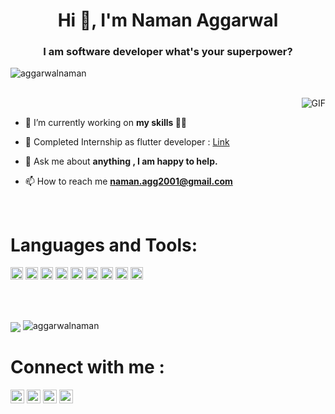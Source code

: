 <h1 align="center">Hi 👋, I'm Naman Aggarwal</h1>
<h3 align="center">I am software developer what's your superpower?</h3>
<p align="left"> <img src="https://komarev.com/ghpvc/?username=aggarwalnaman" alt="aggarwalnaman" /> </p>

<br>

  <img align="right" alt="GIF" src="https://media.giphy.com/media/836HiJc7pgzy8iNXCn/giphy.gif" />
  
  <br>

- 🔭 I’m currently working on **my skills 👨‍💻**

- 👯 Completed Internship as flutter developer : [Link](https://github.com/aggarwalnaman/Jewls)

- 💬 Ask me about **anything , I am happy to help.**

- 📫 How to reach me **naman.agg2001@gmail.com**

<br>


# **Languages and Tools:**  

<code><img src="https://konpa.github.io/devicon/devicon.git/icons/android/android-original-wordmark.svg" alt="android" width="20" height="20"></code>
<code><img src="https://konpa.github.io/devicon/devicon.git/icons/c/c-original.svg" alt="c" width="20" height="20"></code>
<code><img src="https://konpa.github.io/devicon/devicon.git/icons/cplusplus/cplusplus-original.svg" alt="cplusplus" width="20" height="20"></code>
<code><img src="https://konpa.github.io/devicon/devicon.git/icons/css3/css3-original-wordmark.svg" alt="css3" width="20" height="20"></code>
<code><img src="https://konpa.github.io/devicon/devicon.git/icons/html5/html5-original-wordmark.svg" alt="html5" width="20" height="20"></code>
<code><img src="https://konpa.github.io/devicon/devicon.git/icons/java/java-original-wordmark.svg" alt="java" width="20" height="20"></code>
<code><img src="https://konpa.github.io/devicon/devicon.git/icons/mysql/mysql-original-wordmark.svg" alt="mysql" width="20" height="20"></code>
<code><img src="https://konpa.github.io/devicon/devicon.git/icons/python/python-original-wordmark.svg" alt="python" width="20" height="20"></code> 
<code><img src="https://cdn.worldvectorlogo.com/logos/flutter-logo.svg" alt="flutter" width="20" height="20"></code> 


<br><br>

<img align="center" src="https://github-readme-stats.vercel.app/api/top-langs/?username=aggarwalnaman&theme=dark&hide_langs_below=1" />
<img src="https://github-readme-stats.vercel.app/api?username=aggarwalnaman&show_icons=true&theme=dark" alt="aggarwalnaman" /> 


# Connect with me :

<a href="https://twitter.com/namanag17473559" target="blank"><img align="center" src="https://cdn.jsdelivr.net/npm/simple-icons@3.0.1/icons/twitter.svg" alt="namanag17473559" height="22" width="22" /></a> 
<a href="https://linkedin.com/in/naman78" target="blank"><img align="center" src="https://cdn.jsdelivr.net/npm/simple-icons@3.0.1/icons/linkedin.svg" alt="naman78" height="22" width="22" /></a> 
<a href="https://fb.com/naman.aggarwal.16940" target="blank"><img align="center" src="https://cdn.jsdelivr.net/npm/simple-icons@3.0.1/icons/facebook.svg" alt="naman.aggarwal.16940" height="22" width="22" /></a> 
<a href="https://instagram.com/aggarwalnaman78" target="blank"><img align="center" src="https://cdn.jsdelivr.net/npm/simple-icons@3.0.1/icons/instagram.svg" alt="aggarwalnaman78" height="22" width="22" /></a>
 
